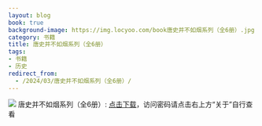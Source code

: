 ```yaml
---
layout: blog
book: true
background-image: https://img.locyoo.com/book唐史并不如烟系列（全6册）.jpg
category: 书籍
title: 唐史并不如烟系列（全6册）
tags:
- 书籍
- 历史
redirect_from:
  - /2024/03/唐史并不如烟系列（全6册）/
---
```

![](https://img.locyoo.com/book唐史并不如烟系列（全6册）.jpg)
唐史并不如烟系列（全6册）: <a name = "ref1" href="https://url18.ctfile.com/f/50983618-1052961961-1fd9e7?p=3619">点击下载</a>，访问密码请点击右上方“关于”自行查看